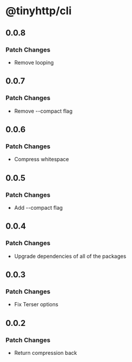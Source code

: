 # @tinyhttp/cli

## 0.0.8

### Patch Changes

- Remove looping

## 0.0.7

### Patch Changes

- Remove --compact flag

## 0.0.6

### Patch Changes

- Compress whitespace

## 0.0.5

### Patch Changes

- Add --compact flag

## 0.0.4

### Patch Changes

- Upgrade dependencies of all of the packages

## 0.0.3

### Patch Changes

- Fix Terser options

## 0.0.2

### Patch Changes

- Return compression back

